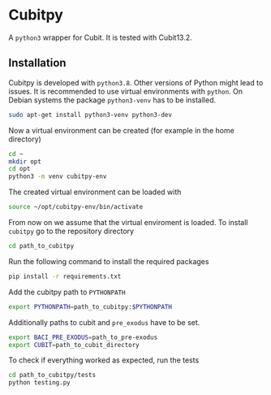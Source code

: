 # Cubitpy

A `python3` wrapper for Cubit. It is tested with Cubit13.2.

## Installation

Cubitpy is developed with `python3.8`.
Other versions of Python might lead to issues.
It is recommended to use virtual environments with `python`.
On Debian systems the package `python3-venv` has to be installed.

```bash
sudo apt-get install python3-venv python3-dev
```

Now a virtual environment can be created (for example in the home directory)

```bash
cd ~
mkdir opt
cd opt
python3 -m venv cubitpy-env
```

The created virtual environment can be loaded with

```bash
source ~/opt/cubitpy-env/bin/activate
```

From now on we assume that the virtual enviroment is loaded.
To install `cubitpy` go to the repository directory

```bash
cd path_to_cubitpy
```

Run the following command to install the required packages

```bash
pip install -r requirements.txt
```

Add the cubitpy path to `PYTHONPATH`

```bash
export PYTHONPATH=path_to_cubitpy:$PYTHONPATH
```

Additionally paths to cubit and `pre_exodus` have to be set.

```bash
export BACI_PRE_EXODUS=path_to_pre-exodus
export CUBIT=path_to_cubit_directory
```

To check if everything worked as expected, run the tests

```bash
cd path_to_cubitpy/tests
python testing.py
```
